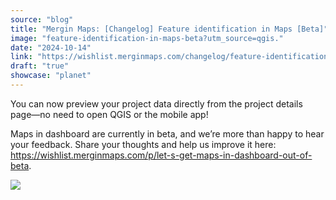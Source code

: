 ```yaml
---
source: "blog"
title: "Mergin Maps: [Changelog] Feature identification in Maps [Beta]"
image: "feature-identification-in-maps-beta?utm_source=qgis."
date: "2024-10-14"
link: "https://wishlist.merginmaps.com/changelog/feature-identification-in-maps-beta?utm_source=qgis"
draft: "true"
showcase: "planet"
---
```


<p>You can now preview your project data directly from the project details page—no need to open QGIS or the mobile app!</p><p>Maps in dashboard are currently in beta, and we’re more than happy to hear your feedback. Share your thoughts and help us improve it here: <a href="https://wishlist.merginmaps.com/p/let-s-get-maps-in-dashboard-out-of-beta" rel="noopener noreferrer nofollow" target="_blank">https://wishlist.merginmaps.com/p/let-s-get-maps-in-dashboard-out-of-beta</a>.</p><img src="https://vault.featureos.app/uploads/attachment/upload/thumb-8e0aea5cba2a10cf99da71ef047e2be3.png" />

